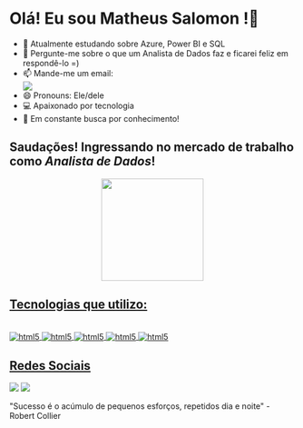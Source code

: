 # Olá! Eu sou Matheus Salomon !👋

- 🌱 Atualmente estudando sobre Azure, Power BI e SQL 
- 💬 Pergunte-me sobre o que um Analista de Dados faz e ficarei feliz em respondê-lo =)
- 📫 Mande-me um email: <div> <a href = "mailto:salodella1@gmail.com"><img src="https://img.shields.io/badge/-Gmail-%23333?style=for-the-badge&logo=gmail&logoColor=white" target="_blank"></a> </div>
- 😄 Pronouns: Ele/dele
- 💻 Apaixonado por tecnologia
- 🧠 Em constante busca por conhecimento!

## Saudações! Ingressando no mercado de trabalho como _Analista de Dados_!
<div align="center">
  <a href="https://github.com/MatyResolve">
  <img height="180em" src="https://github-readme-stats.vercel.app/api?username=MatyResolve&show_icons=true&theme=radical&include_all_commits=true&count_private=true"/>
</div>

  ## Tecnologias que utilizo:

<div style="display: inline_block"><br>
  <img align="center" alt="html5"  src="https://img.shields.io/badge/Python-3776AB?style=for-the-badge&logo=python&logoColor=white" />
  <img align="center" alt="html5"  src="https://img.shields.io/badge/Microsoft_Azure-0089D6?style=for-the-badge&logo=microsoft-azure&logoColor=white" />
  <img align="center" alt="html5"  src="https://img.shields.io/badge/Microsoft_Excel-217346?style=for-the-badge&logo=microsoft-excel&logoColor=white" />
  <img align="center" alt="html5"  src="https://img.shields.io/badge/Microsoft_SQL_Server-CC2927?style=for-the-badge&logo=microsoft-sql-server&logoColor=white" />
  <img align="center" alt="html5"  src="https://img.shields.io/badge/MySQL-00000F?style=for-the-badge&logo=mysql&logoColor=white" />

</div>
  
## Redes Sociais
<div>
  <a href="https://instagram.com/matheussalomon" target="_blank"><img src="https://img.shields.io/badge/-Instagram-%23E4405F?style=for-the-badge&logo=instagram&logoColor=white" target="_blank"></a>
  <a href="https://www.linkedin.com/in/matheus-salomon-746210125/" target="_blank"><img src="https://img.shields.io/badge/-LinkedIn-%230077B5?style=for-the-badge&logo=linkedin&logoColor=white" target="_blank"></a> 
</div>



  "Sucesso é o acúmulo de pequenos esforços, repetidos dia e noite" -  Robert Collier
